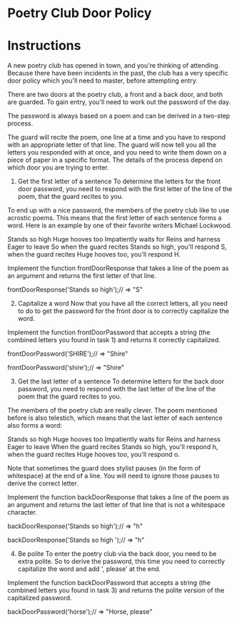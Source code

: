 # Poetry Club Door Policy

# Instructions

A new poetry club has opened in town, and you're thinking of attending. Because there have been incidents in the past, the club has a very specific door policy which you'll need to master, before attempting entry.

There are two doors at the poetry club, a front and a back door, and both are guarded. To gain entry, you'll need to work out the password of the day.

The password is always based on a poem and can be derived in a two-step process.

The guard will recite the poem, one line at a time and you have to respond with an appropriate letter of that line.
The guard will now tell you all the letters you responded with at once, and you need to write them down on a piece of paper in a specific format.
The details of the process depend on which door you are trying to enter.

1. Get the first letter of a sentence
To determine the letters for the front door password, you need to respond with the first letter of the line of the poem, that the guard recites to you.

To end up with a nice password, the members of the poetry club like to use acrostic poems. This means that the first letter of each sentence forms a word. Here is an example by one of their favorite writers Michael Lockwood.

Stands so high
Huge hooves too
Impatiently waits for
Reins and harness
Eager to leave
So when the guard recites Stands so high, you'll respond S, when the guard recites Huge hooves too, you'll respond H.

Implement the function frontDoorResponse that takes a line of the poem as an argument and returns the first letter of that line.

frontDoorResponse('Stands so high');// => "S"

2. Capitalize a word
Now that you have all the correct letters, all you need to do to get the password for the front door is to correctly capitalize the word.

Implement the function frontDoorPassword that accepts a string (the combined letters you found in task 1) and returns it correctly capitalized.

frontDoorPassword('SHIRE');// => "Shire"

frontDoorPassword('shire');// => "Shire"

3. Get the last letter of a sentence
To determine letters for the back door password, you need to respond with the last letter of the line of the poem that the guard recites to you.

The members of the poetry club are really clever. The poem mentioned before is also telestich, which means that the last letter of each sentence also forms a word:

Stands so high
Huge hooves too
Impatiently waits for
Reins and harness
Eager to leave
When the guard recites Stands so high, you'll respond h, when the guard recites Huge hooves too, you'll respond o.

Note that sometimes the guard does stylist pauses (in the form of whitespace) at the end of a line. You will need to ignore those pauses to derive the correct letter.

Implement the function backDoorResponse that takes a line of the poem as an argument and returns the last letter of that line that is not a whitespace character.

backDoorResponse('Stands so high');// => "h"

backDoorResponse('Stands so high   ');// => "h"

4. Be polite
To enter the poetry club via the back door, you need to be extra polite. So to derive the password, this time you need to correctly capitalize the word and add ', please' at the end.

Implement the function backDoorPassword that accepts a string (the combined letters you found in task 3) and returns the polite version of the capitalized password.

backDoorPassword('horse');// => "Horse, please"
